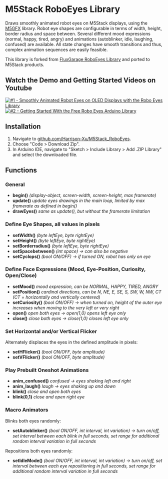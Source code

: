 # M5Stack RoboEyes Library

Draws smoothly animated robot eyes on M5Stack displays, using the [M5GFX](https://github.com/m5stack/M5GFX) library. Robot eye shapes are configurable in terms of width, height, border radius and space between. Several different mood expressions (normal, happy, tired, angry) and animations (autoblinker, idle, laughing, confused) are available. All state changes have smooth transitions and thus, complex animation sequences are easily feasible.

This library is forked from [FluxGarage RoboEyes Library](https://github.com/FluxGarage/RoboEyes) and ported to M5Stack products.

## Watch the Demo and Getting Started Videos on Youtube

[![#1 - Smoothly Animated Robot Eyes on OLED Displays with the Robo Eyes Library](https://img.youtube.com/vi/ibSaDEkfUOI/0.jpg)](https://www.youtube.com/watch?v=ibSaDEkfUOI)
[![#2 - Getting Started With the Free Robo Eyes Arduino Library](https://img.youtube.com/vi/WtLWc5zzrmI/0.jpg)](https://www.youtube.com/watch?v=WtLWc5zzrmI)

## Installation

1. Navigate to [github.com/Harrison-Xu/M5Stack_RoboEyes](https://github.com/Harrison-Xu/M5Stack_RoboEyes).
2. Choose "Code > Download Zip".
3. In Arduino IDE, navigate to "Sketch > Include Library > Add .ZIP Library" and select the downloaded file.

## Functions

### General
- **begin()** _(display-object, screen-width, screen-height, max framerate)_
- **update()** _update eyes drawings in the main loop, limited by max framerate as defined in begin()_
- **drawEyes()** _same as update(), but without the framerate limitation_

### Define Eye Shapes, all values in pixels
- **setWidth()** _(byte leftEye, byte rightEye)_
- **setHeight()** _(byte leftEye, byte rightEye)_
- **setBorderradius()** _(byte leftEye, byte rightEye)_
- **setSpacebetween()** _(int space) -> can also be negative_
- **setCyclops()** _(bool ON/OFF) -> if turned ON, robot has only on eye_

### Define Face Expressions (Mood, Eye-Position, Curiosity, Open/Close)
- **setMood()** _mood expression, can be NORMAL, HAPPY, TIRED, ANGRY_
- **setPosition()** _cardinal directions, can be N, NE, E, SE, S, SW, W, NW, CT (CT = horizontally and vertically centered)_
- **setCuriosity()** _(bool ON/OFF) -> when turned on, height of the outer eye increases when moving to the very left or very right_
- **open()** _open both eyes -> open(1,0) opens left eye only_
- **close()** _close both eyes -> close(1,0) closes left eye only_

### Set Horizontal and/or Vertical Flicker
Alternately displaces the eyes in the defined amplitude in pixels:
- **setHFlicker()** _(bool ON/OFF, byte amplitude)_
- **setVFlicker()** _(bool ON/OFF, byte amplitude)_

### Play Prebuilt Oneshot Animations
- **anim_confused()** _confused -> eyes shaking left and right_
- **anim_laugh()** _laugh -> eyes shaking up and down_
- **blink()** _close and open both eyes_
- **blink(0,1)** _close and open right eye_

### Macro Animators
Blinks both eyes randomly:
- **setAutoblinker()** _(bool ON/OFF, int interval, int variation) -> turn on/off, set interval between each blink in full seconds, set range for additional random interval variation in full seconds_

Repositions both eyes randomly:
- **setIdleMode()** _(bool ON/OFF, int interval, int variation) -> turn on/off, set interval between each eye repositioning in full seconds, set range for additional random interval variation in full seconds_
